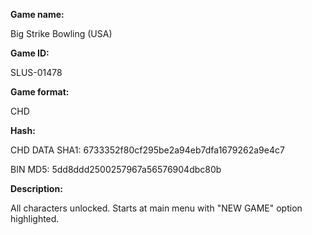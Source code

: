 ﻿**Game name:**

Big Strike Bowling (USA)

**Game ID:**

SLUS-01478

**Game format:**

CHD

**Hash:**

CHD DATA SHA1: 6733352f80cf295be2a94eb7dfa1679262a9e4c7

BIN MD5: 5dd8ddd2500257967a56576904dbc80b

**Description:**

All characters unlocked. Starts at main menu with "NEW GAME" option highlighted.